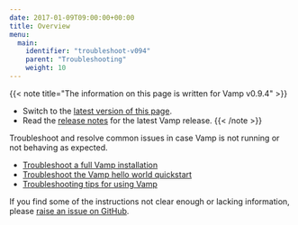 ```yaml
---
date: 2017-01-09T09:00:00+00:00
title: Overview
menu:
  main:
    identifier: "troubleshoot-v094"
    parent: "Troubleshooting"
    weight: 10
---
```


{{< note title="The information on this page is written for Vamp v0.9.4" >}}
* Switch to the [latest version of this page](/documentation/troubleshoot/overview).
* Read the [release notes](/documentation/release-notes/latest) for the latest Vamp release.
{{< /note >}}

Troubleshoot and resolve common issues in case Vamp is not running or not behaving as expected.

* [Troubleshoot a full Vamp installation](/documentation/troubleshoot/v0.9.4/full-vamp-installation)
* [Troubleshoot the Vamp hello world quickstart](/documentation/troubleshoot/v0.9.4/hello-world-quickstart)
* [Troubleshooting tips for using Vamp](/documentation/troubleshoot/v0.9.4/tips-for-using-vamp)

If you find some of the instructions not clear enough or lacking information, please [raise an issue on GitHub](https://github.com/magneticio/vamp.io/issues/new).
